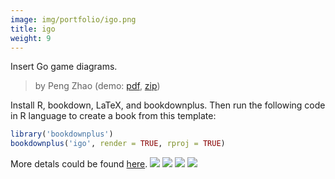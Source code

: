 ```yaml
---
image: img/portfolio/igo.png
title: igo
weight: 9
---
```


Insert Go game diagrams.

> by Peng Zhao (demo: [pdf](https://github.com/pzhaonet/bookdownplus/raw/master/upload/igo/showcase/igo.pdf), [zip](https://github.com/pzhaonet/bookdownplus/raw/master/upload/igo/demo.zip))

<!--more-->

Install R, bookdown, LaTeX, and bookdownplus. Then run the following code in R language to create a book from this template:

```r
library('bookdownplus')
bookdownplus('igo', render = TRUE, rproj = TRUE)
```

More detals could be found [here](https://github.com/pzhaonet/bookdownplus).
[![](https://github.com/pzhaonet/bookdownplus/raw/master/upload/igo/showcase/cover.png)](https://github.com/pzhaonet/bookdownplus/raw/master/upload/igo/showcase/cover.png)
[![](https://github.com/pzhaonet/bookdownplus/raw/master/upload/igo/showcase/igo10.png)](https://github.com/pzhaonet/bookdownplus/raw/master/upload/igo/showcase/igo10.png)
[![](https://github.com/pzhaonet/bookdownplus/raw/master/upload/igo/showcase/igo15.png)](https://github.com/pzhaonet/bookdownplus/raw/master/upload/igo/showcase/igo15.png)
[![](https://github.com/pzhaonet/bookdownplus/raw/master/upload/igo/showcase/igo9.png)](https://github.com/pzhaonet/bookdownplus/raw/master/upload/igo/showcase/igo9.png)

